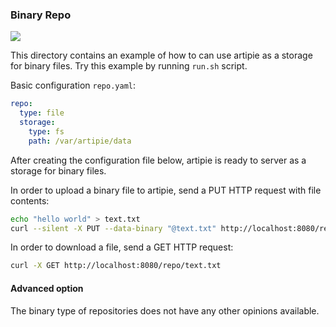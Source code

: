### Binary Repo

[![](https://github.com/artipie/artipie/workflows/Proof::binary/badge.svg)](./examples/binary)

This directory contains an example of how to can use artipie as a storage for binary files.
Try this example by running `run.sh` script.

Basic configuration `repo.yaml`:

```yaml
repo:
  type: file
  storage:
    type: fs
    path: /var/artipie/data
```

After creating the configuration file below, artipie is ready to server as a storage for binary files.

In order to upload a binary file to artipie, send a PUT HTTP request with file contents:

```bash
echo "hello world" > text.txt
curl --silent -X PUT --data-binary "@text.txt" http://localhost:8080/repo/text.txt
```

In order to download a file, send a GET HTTP request:

```bash
curl -X GET http://localhost:8080/repo/text.txt
```

#### Advanced option

The binary type of repositories does not have any other opinions available.
